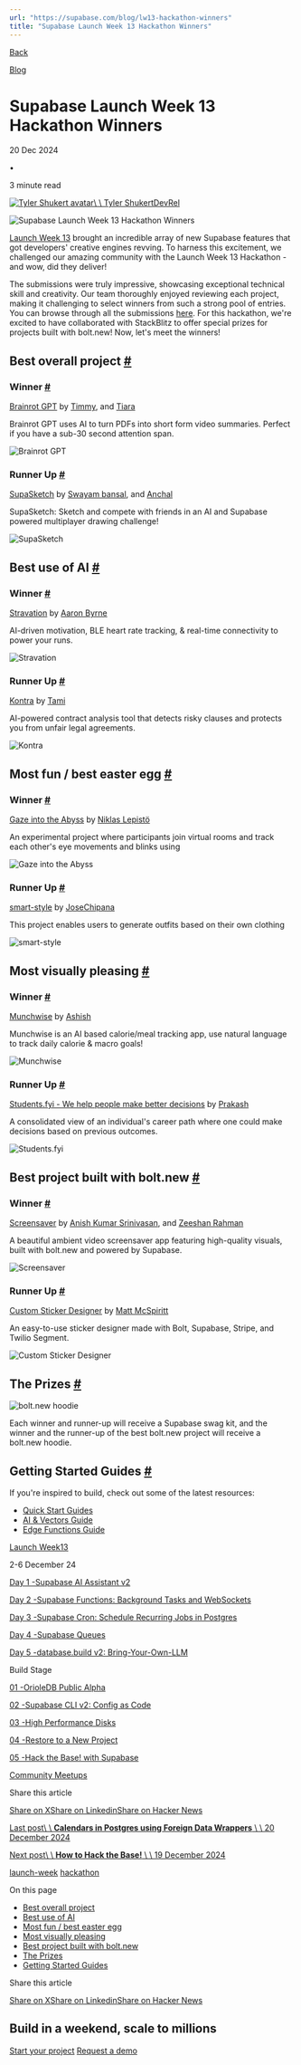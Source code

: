 ```yaml
---
url: "https://supabase.com/blog/lw13-hackathon-winners"
title: "Supabase Launch Week 13 Hackathon Winners"
---
```


[Back](https://supabase.com/blog)

[Blog](https://supabase.com/blog)

# Supabase Launch Week 13 Hackathon Winners

20 Dec 2024

•

3 minute read

[![Tyler Shukert avatar](https://supabase.com/_next/image?url=https%3A%2F%2Fgithub.com%2Fdshukertjr.png&w=96&q=75&dpl=dpl_7FY8EmFQ6G3YqautJ4Fvh1viLnvu)\\
\\
Tyler ShukertDevRel](https://twitter.com/dshukertjr)

![Supabase Launch Week 13 Hackathon Winners](https://supabase.com/_next/image?url=%2Fimages%2Fblog%2Flaunch-week-13%2Fhackathon-winners%2Flw13-hackathon.png&w=3840&q=100&dpl=dpl_7FY8EmFQ6G3YqautJ4Fvh1viLnvu)

[Launch Week 13](https://supabase.com/launch-week) brought an incredible array of new Supabase features that got developers' creative engines revving. To harness this excitement, we challenged our amazing community with the Launch Week 13 Hackathon - and wow, did they deliver!

The submissions were truly impressive, showcasing exceptional technical skill and creativity. Our team thoroughly enjoyed reviewing each project, making it challenging to select winners from such a strong pool of entries. You can browse through all the submissions [here](https://www.hackathon.dev/lw13). For this hackathon, we're excited to have collaborated with StackBlitz to offer special prizes for projects built with bolt.new! Now, let's meet the winners!

## Best overall project [\#](https://supabase.com/blog/lw13-hackathon-winners\#best-overall-project)

### Winner [\#](https://supabase.com/blog/lw13-hackathon-winners\#winner)

[Brainrot GPT](https://github.com/tfrank11/brainrot-gpt-web) by [Timmy](https://twitter.com/timmyf111), and [Tiara](https://github.com/tjanuar)

Brainrot GPT uses AI to turn PDFs into short form video summaries. Perfect if you have a sub-30 second attention span.

![Brainrot GPT](https://supabase.com/_next/image?url=%2Fimages%2Fblog%2Flaunch-week-13%2Fhackathon-winners%2Fbrainrot-gpt.png&w=3840&q=75&dpl=dpl_7FY8EmFQ6G3YqautJ4Fvh1viLnvu)

### Runner Up [\#](https://supabase.com/blog/lw13-hackathon-winners\#runner-up)

[SupaSketch](https://github.com/swymbnsl/supasketch) by [Swayam bansal](https://twitter.com/swymbnsl), and [Anchal](https://twitter.com/AnchalGupta1117)

SupaSketch: Sketch and compete with friends in an AI and Supabase powered multiplayer drawing challenge!

![SupaSketch](https://supabase.com/_next/image?url=%2Fimages%2Fblog%2Flaunch-week-13%2Fhackathon-winners%2Fsupasketch.png&w=3840&q=75&dpl=dpl_7FY8EmFQ6G3YqautJ4Fvh1viLnvu)

## Best use of AI [\#](https://supabase.com/blog/lw13-hackathon-winners\#best-use-of-ai)

### Winner [\#](https://supabase.com/blog/lw13-hackathon-winners\#winner-1)

[Stravation](https://github.com/aaronByrne1/Stravation) by [Aaron Byrne](https://github.com/aaronbyrne1)

AI-driven motivation, BLE heart rate tracking, & real-time connectivity to power your runs.

![Stravation](https://supabase.com/_next/image?url=%2Fimages%2Fblog%2Flaunch-week-13%2Fhackathon-winners%2Fstravation.png&w=3840&q=75&dpl=dpl_7FY8EmFQ6G3YqautJ4Fvh1viLnvu)

### Runner Up [\#](https://supabase.com/blog/lw13-hackathon-winners\#runner-up-1)

[Kontra](https://github.com/Tammilore/ai-contract-analyzer) by [Tami](https://twitter.com/blacqee_)

AI-powered contract analysis tool that detects risky clauses and protects you from unfair legal agreements.

![Kontra](https://supabase.com/_next/image?url=%2Fimages%2Fblog%2Flaunch-week-13%2Fhackathon-winners%2Fkontra.png&w=3840&q=75&dpl=dpl_7FY8EmFQ6G3YqautJ4Fvh1viLnvu)

## Most fun / best easter egg [\#](https://supabase.com/blog/lw13-hackathon-winners\#most-fun--best-easter-egg)

### Winner [\#](https://supabase.com/blog/lw13-hackathon-winners\#winner-2)

[Gaze into the Abyss](https://github.com/laznic/gaze-into-the-abyss) by [Niklas Lepistö](https://twitter.com/laznic)

An experimental project where participants join virtual rooms and track each other's eye movements and blinks using

![Gaze into the Abyss](https://supabase.com/_next/image?url=%2Fimages%2Fblog%2Flaunch-week-13%2Fhackathon-winners%2Fgaze-into-the-abyss.png&w=3840&q=75&dpl=dpl_7FY8EmFQ6G3YqautJ4Fvh1viLnvu)

### Runner Up [\#](https://supabase.com/blog/lw13-hackathon-winners\#runner-up-2)

[smart-style](https://github.com/JoseChipanaTica/smart-style) by [JoseChipana](https://twitter.com/josepaulct)

This project enables users to generate outfits based on their own clothing

![smart-style](https://supabase.com/_next/image?url=%2Fimages%2Fblog%2Flaunch-week-13%2Fhackathon-winners%2Fsmart-style.png&w=3840&q=75&dpl=dpl_7FY8EmFQ6G3YqautJ4Fvh1viLnvu)

## Most visually pleasing [\#](https://supabase.com/blog/lw13-hackathon-winners\#most-visually-pleasing)

### Winner [\#](https://supabase.com/blog/lw13-hackathon-winners\#winner-3)

[Munchwise](https://github.com/asrvd/munchwise) by [Ashish](https://twitter.com/_asheeshh)

Munchwise is an AI based calorie/meal tracking app, use natural language to track daily calorie & macro goals!

![Munchwise](https://supabase.com/_next/image?url=%2Fimages%2Fblog%2Flaunch-week-13%2Fhackathon-winners%2Fmunchwise.png&w=3840&q=75&dpl=dpl_7FY8EmFQ6G3YqautJ4Fvh1viLnvu)

### Runner Up [\#](https://supabase.com/blog/lw13-hackathon-winners\#runner-up-3)

[Students.fyi - We help people make better decisions](https://github.com/imprakashraghu/students.fyi) by [Prakash](https://twitter.com/imprakashraghu)

A consolidated view of an individual's career path where one could make decisions based on previous outcomes.

![Students.fyi](https://supabase.com/_next/image?url=%2Fimages%2Fblog%2Flaunch-week-13%2Fhackathon-winners%2Fstudents-fyi.png&w=3840&q=75&dpl=dpl_7FY8EmFQ6G3YqautJ4Fvh1viLnvu)

## Best project built with bolt.new [\#](https://supabase.com/blog/lw13-hackathon-winners\#best-project-built-with-boltnew)

### Winner [\#](https://supabase.com/blog/lw13-hackathon-winners\#winner-4)

[Screensaver](https://github.com/anishsrinivasan/screensaver) by [Anish Kumar Srinivasan](https://twitter.com/iamAnish), and [Zeeshan Rahman](https://github.com/zeeshan-ra)

A beautiful ambient video screensaver app featuring high-quality visuals, built with bolt.new and powered by Supabase.

![Screensaver](https://supabase.com/_next/image?url=%2Fimages%2Fblog%2Flaunch-week-13%2Fhackathon-winners%2Fscreensaver.png&w=3840&q=75&dpl=dpl_7FY8EmFQ6G3YqautJ4Fvh1viLnvu)

### Runner Up [\#](https://supabase.com/blog/lw13-hackathon-winners\#runner-up-4)

[Custom Sticker Designer](https://github.com/mmcspiritt/bolt-stickers) by [Matt McSpiritt](https://twitter.com/mmcspiritt)

An easy-to-use sticker designer made with Bolt, Supabase, Stripe, and Twilio Segment.

![Custom Sticker Designer](https://supabase.com/_next/image?url=%2Fimages%2Fblog%2Flaunch-week-13%2Fhackathon-winners%2Fcustom-sticker-designer.png&w=3840&q=75&dpl=dpl_7FY8EmFQ6G3YqautJ4Fvh1viLnvu)

## The Prizes [\#](https://supabase.com/blog/lw13-hackathon-winners\#the-prizes)

![bolt.new hoodie](https://supabase.com/_next/image?url=%2Fimages%2Fblog%2Flaunch-week-13%2Fhackathon%2Fbolt-hoodie.jpeg&w=3840&q=75&dpl=dpl_7FY8EmFQ6G3YqautJ4Fvh1viLnvu)

Each winner and runner-up will receive a Supabase swag kit, and the winner and the runner-up of the best bolt.new project will receive a bolt.new hoodie.

## Getting Started Guides [\#](https://supabase.com/blog/lw13-hackathon-winners\#getting-started-guides)

If you're inspired to build, check out some of the latest resources:

- [Quick Start Guides](https://supabase.com/docs/guides/getting-started)
- [AI & Vectors Guide](https://supabase.com/docs/guides/ai)
- [Edge Functions Guide](https://supabase.com/docs/guides/functions)

[Launch Week13](https://supabase.com/launch-week/13)

2-6 December 24

[Day 1 -Supabase AI Assistant v2](https://supabase.com/blog/supabase-ai-assistant-v2)

[Day 2 -Supabase Functions: Background Tasks and WebSockets](https://supabase.com/blog/edge-functions-background-tasks-websockets)

[Day 3 -Supabase Cron: Schedule Recurring Jobs in Postgres](https://supabase.com/blog/supabase-cron)

[Day 4 -Supabase Queues](https://supabase.com/blog/supabase-queues)

[Day 5 -database.build v2: Bring-Your-Own-LLM](https://supabase.com/blog/database-build-v2)

Build Stage

[01 -OrioleDB Public Alpha](https://supabase.com/blog/orioledb-launch)

[02 -Supabase CLI v2: Config as Code](https://supabase.com/blog/cli-v2-config-as-code)

[03 -High Performance Disks](https://supabase.com/blog/high-performance-disks)

[04 -Restore to a New Project](https://supabase.com/blog/restore-to-a-new-project)

[05 -Hack the Base! with Supabase](https://supabase.com/blog/hack-the-base)

[Community Meetups](https://supabase.com/events?category=meetup)

Share this article

[Share on X](https://twitter.com/intent/tweet?url=https%3A%2F%2Fsupabase.com%2Fblog%2Flw13-hackathon-winners&text=Supabase%20Launch%20Week%2013%20Hackathon%20Winners)[Share on Linkedin](https://www.linkedin.com/shareArticle?url=https%3A%2F%2Fsupabase.com%2Fblog%2Flw13-hackathon-winners&text=Supabase%20Launch%20Week%2013%20Hackathon%20Winners)[Share on Hacker News](https://news.ycombinator.com/submitlink?u=https%3A%2F%2Fsupabase.com%2Fblog%2Flw13-hackathon-winners&t=Supabase%20Launch%20Week%2013%20Hackathon%20Winners)

[Last post\\
\\
**Calendars in Postgres using Foreign Data Wrappers** \\
\\
20 December 2024](https://supabase.com/blog/calendars-in-postgres-using-foreign-data-wrappers)

[Next post\\
\\
**How to Hack the Base!** \\
\\
19 December 2024](https://supabase.com/blog/how-to-hack-the-base)

[launch-week](https://supabase.com/blog/tags/launch-week) [hackathon](https://supabase.com/blog/tags/hackathon)

On this page

- [Best overall project](https://supabase.com/blog/lw13-hackathon-winners#best-overall-project)
- [Best use of AI](https://supabase.com/blog/lw13-hackathon-winners#best-use-of-ai)
- [Most fun / best easter egg](https://supabase.com/blog/lw13-hackathon-winners#most-fun--best-easter-egg)
- [Most visually pleasing](https://supabase.com/blog/lw13-hackathon-winners#most-visually-pleasing)
- [Best project built with bolt.new](https://supabase.com/blog/lw13-hackathon-winners#best-project-built-with-boltnew)
- [The Prizes](https://supabase.com/blog/lw13-hackathon-winners#the-prizes)
- [Getting Started Guides](https://supabase.com/blog/lw13-hackathon-winners#getting-started-guides)

Share this article

[Share on X](https://twitter.com/intent/tweet?url=https%3A%2F%2Fsupabase.com%2Fblog%2Flw13-hackathon-winners&text=Supabase%20Launch%20Week%2013%20Hackathon%20Winners)[Share on Linkedin](https://www.linkedin.com/shareArticle?url=https%3A%2F%2Fsupabase.com%2Fblog%2Flw13-hackathon-winners&text=Supabase%20Launch%20Week%2013%20Hackathon%20Winners)[Share on Hacker News](https://news.ycombinator.com/submitlink?u=https%3A%2F%2Fsupabase.com%2Fblog%2Flw13-hackathon-winners&t=Supabase%20Launch%20Week%2013%20Hackathon%20Winners)

## Build in a weekend, scale to millions

[Start your project](https://supabase.com/dashboard) [Request a demo](https://supabase.com/contact/sales)
